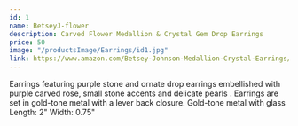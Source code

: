 ```yaml
---
id: 1
name: BetseyJ-flower
description: Carved Flower Medallion & Crystal Gem Drop Earrings
price: 50
image: "/productsImage/Earrings/id1.jpg"
link: https://www.amazon.com/Betsey-Johnson-Medallion-Crystal-Earrings/dp/B00AKKPCQ2/ref=pd_rhf_d_se_s_pd_crcd_sccl_1_3/141-9580260-0808609?pd_rd_w=3Ldde&content-id=amzn1.sym.cee83ff1-8fc1-4533-a3f5-bf3d998f4558&pf_rd_p=cee83ff1-8fc1-4533-a3f5-bf3d998f4558&pf_rd_r=0AZ415T0HX7FYPR5CNTP&pd_rd_wg=XfOxN&pd_rd_r=50973b78-8769-4568-a74d-d5d43e3ef8f0&pd_rd_i=B00AKKPCQ2&psc=1
---
```


Earrings featuring purple stone and ornate drop earrings embellished with purple carved rose, small stone accents and delicate pearls . Earrings are set in gold-tone metal with a lever back closure. Gold-tone metal with glass
Length: 2" Width: 0.75"
